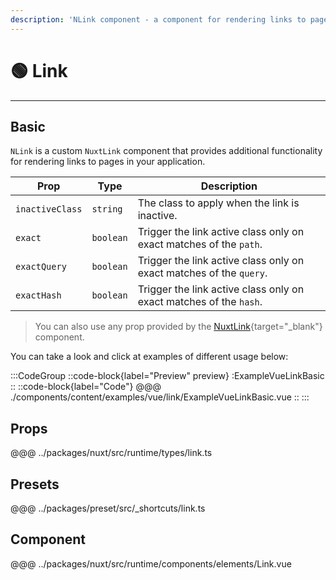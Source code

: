 ```yaml
---
description: 'NLink component - a component for rendering links to pages in your application.'
---
```


# 🟢 Link

---

## Basic

`NLink` is a custom `NuxtLink` component that provides additional functionality for rendering links to pages in your application.

| Prop            | Type      | Description                                                       |
| --------------- | --------- | ----------------------------------------------------------------- |
| `inactiveClass` | `string`  | The class to apply when the link is inactive.                     |
| `exact`         | `boolean` | Trigger the link active class only on exact matches of the `path`.  |
| `exactQuery`    | `boolean` | Trigger the link active class only on exact matches of the `query`. |
| `exactHash`     | `boolean` | Trigger the link active class only on exact matches of the `hash`.  |

> You can also use any prop provided by the [NuxtLink](https://nuxt.com/docs/api/components/nuxt-link#props){target="_blank"} component.

You can take a look and click at examples of different usage below:

:::CodeGroup
::code-block{label="Preview" preview}
  :ExampleVueLinkBasic
::
::code-block{label="Code"}
@@@ ./components/content/examples/vue/link/ExampleVueLinkBasic.vue
::
:::

## Props
@@@ ../packages/nuxt/src/runtime/types/link.ts

## Presets
@@@ ../packages/preset/src/_shortcuts/link.ts

## Component
@@@ ../packages/nuxt/src/runtime/components/elements/Link.vue
